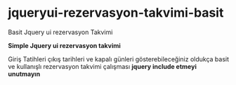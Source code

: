 # jqueryui-rezervasyon-takvimi-basit
Basit Jquery ui rezervasyon Takvimi


<strong>Simple Jquery ui rezervasyon takvimi</strong>

Giriş Tatihleri çıkış tarihleri ve kapalı günleri gösterebileceğiniz oldukça basit ve kullanışlı rezervasyon takvimi çalışması
<strong>jquery include etmeyi unutmayın</strong>
